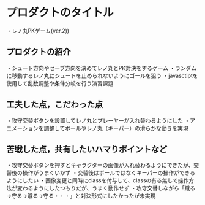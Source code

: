 # プロダクトのタイトル
・レノ丸PKゲーム(ver.2))

## プロダクトの紹介

・シュート方向やセーブ方向を決めてレノ丸とPK対決をするゲーム
・ランダムに移動するレノ丸にシュートを止められないようにゴールを狙う
・javasctiptを使用して乱数調整や条件分岐を行う演習課題

## 工夫した点，こだわった点

・攻守交替ボタンを設置してレノ丸とプレーヤーが入れ替わるようにした
・アニメーションを調整してボールやレノ丸（キーパー）の滑らかな動きを実現

## 苦戦した点，共有したいハマりポイントなど

・攻守交替ボタンを押すとキャラクターの画像が入れ替わるようにできたが、交替後の操作がうまくいかず
・交替後はボールではなくキーパーの操作ができるようにしたい
・画像変更と同時にclassを付与して、classの有る無しで操作方法が変わるようにしたつもりだが、うまく動作せず
・攻守交替しながら「蹴る→守る→蹴る→守る・・・」と対決形式にしたかったが未実現

